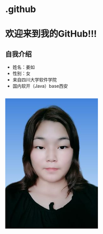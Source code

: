 # .github
# 欢迎来到我的GitHub!!!
## 自我介绍
- 姓名：姜如
- 性别：女
- 来自四川大学软件学院
- 国内软开（Java）base西安
## 
![image](.\assets\一寸电子照.jpg)

